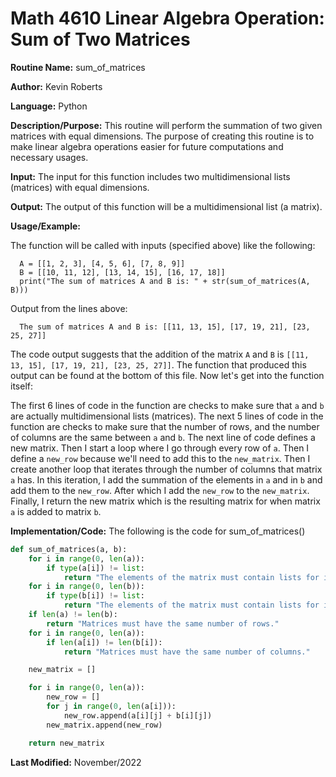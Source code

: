 # Math 4610 Linear Algebra Operation: Sum of Two Matrices

**Routine Name:**           sum_of_matrices

**Author:** Kevin Roberts

**Language:** Python

**Description/Purpose:** This routine will perform the summation of two given matrices with equal dimensions. The purpose 
of creating this routine is to make linear algebra operations easier for future computations and necessary usages.

**Input:** The input for this function includes two multidimensional lists (matrices) with equal dimensions.

**Output:** The output of this function will be a multidimensional list (a matrix).

**Usage/Example:**

The function will be called with inputs (specified above) like the following: 

      A = [[1, 2, 3], [4, 5, 6], [7, 8, 9]]
      B = [[10, 11, 12], [13, 14, 15], [16, 17, 18]]
      print("The sum of matrices A and B is: " + str(sum_of_matrices(A, B)))

Output from the lines above:

      The sum of matrices A and B is: [[11, 13, 15], [17, 19, 21], [23, 25, 27]]

The code output suggests that the addition of the matrix ``A`` and ``B`` is ``[[11, 13, 15], [17, 19, 21], [23, 25, 27]]``. 
The function that produced this output can be found at the bottom of this file. Now let's get into the function itself:

The first 6 lines of code in the function are checks to make sure that ``a`` and ``b`` are actually multidimensional lists
(matrices). The next 5 lines of code in the function are checks to make sure that the number of rows, and the number of columns
are the same between ``a`` and ``b``. The next line of code defines a new matrix. Then I start a loop where I go through 
every row of ``a``. Then I define a ``new_row`` because we'll need to add this to the ``new_matrix``. Then I create another
loop that iterates through the number of columns that matrix ``a`` has. In this iteration, I add the summation of the elements
in ``a`` and in ``b`` and add them to the ``new_row``. After which I add the ``new_row`` to the ``new_matrix``. Finally, 
I return the new matrix which is the resulting matrix for when matrix ``a`` is added to matrix ``b``.

**Implementation/Code:** The following is the code for sum_of_matrices()

```python
def sum_of_matrices(a, b):
    for i in range(0, len(a)):
        if type(a[i]) != list:
            return "The elements of the matrix must contain lists for it to be a matrix."
    for i in range(0, len(b)):
        if type(b[i]) != list:
            return "The elements of the matrix must contain lists for it to be a matrix."
    if len(a) != len(b):
        return "Matrices must have the same number of rows."
    for i in range(0, len(a)):
        if len(a[i]) != len(b[i]):
            return "Matrices must have the same number of columns."

    new_matrix = []

    for i in range(0, len(a)):
        new_row = []
        for j in range(0, len(a[i])):
            new_row.append(a[i][j] + b[i][j])
        new_matrix.append(new_row)

    return new_matrix
```

**Last Modified:** November/2022